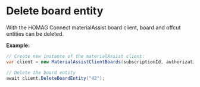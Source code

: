 # Delete board entity

With the HOMAG Connect materialAssist board client, board and offcut entities can be deleted.

<strong>Example:</strong>

```csharp
// Create new instance of the materialAssist client:
var client = new MaterialAssistClientBoards(subscriptionId, authorizationKey);

// Delete the board entity
await client.DeleteBoardEntity("42");
```
